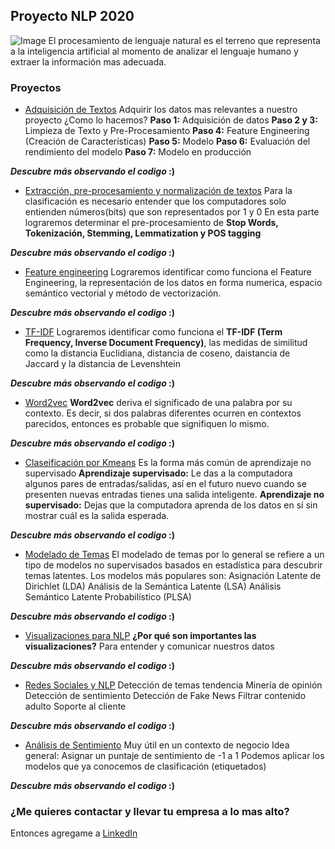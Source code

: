 ## Proyecto NLP 2020

![Image](https://miro.medium.com/max/1020/1*JsiSznSV71f0gR-lr4QFMw.png)
El procesamiento de lenguaje natural es el terreno que representa a la inteligencia artificial al momento de analizar el lenguaje humano y extraer la información mas adecuada.


### Proyectos

- [Adquisición de Textos](http://localhost:8888/notebooks/Taller_2.ipynb)
Adquirir los datos mas relevantes a nuestro proyecto ¿Como lo hacemos? 
**Paso 1:** Adquisición de datos
**Paso 2 y 3:** Limpieza de Texto y Pre-Procesamiento
**Paso 4:** Feature Engineering (Creación de Características)
**Paso 5:** Modelo
**Paso 6:** Evaluación del rendimiento del modelo
**Paso 7:** Modelo en producción

**_Descubre más observando el codigo_ :)**


- [Extracción, pre-procesamiento y normalización de textos](http://localhost:8888/notebooks/Taller3.ipynb)
Para la clasificación es necesario entender que los computadores solo entienden números(bits) que son representados por 1 y 0
En esta parte lograremos determinar el pre-procesamiento de **Stop Words, Tokenización, Stemming, Lemmatization y POS tagging**

**_Descubre más observando el codigo_ :)**


- [Feature engineering](http://localhost:8888/notebooks/Taller4.ipynb)
Lograremos identificar como funciona el Feature Engineering, la representación de los datos en forma numerica, espacio semántico vectorial y método de vectorización.

**_Descubre más observando el codigo_ :)**


- [TF-IDF](http://localhost:8888/notebooks/Taller5.ipynb)
Lograremos identificar como funciona el **TF-IDF (Term Frequency, Inverse Document Frequency)**, las medidas de similitud como la distancia Euclidiana, distancia de coseno, daistancia de Jaccard y la distancia de Levenshtein 

**_Descubre más observando el codigo_ :)**


- [Word2vec](http://localhost:8888/notebooks/Taller6.ipynb)
**Word2vec** deriva el significado de una palabra por su contexto. Es decir, si dos palabras diferentes ocurren en contextos parecidos, entonces es probable que signifiquen lo mismo.

**_Descubre más observando el codigo_ :)**


- [Claseificación por Kmeans](http://localhost:8888/notebooks/Taller7.ipynb)
Es la forma más común de aprendizaje no supervisado
**Aprendizaje supervisado:** Le das a la computadora algunos pares de entradas/salidas, así en el futuro nuevo cuando se presenten nuevas entradas tienes una salida inteligente.
**Aprendizaje no supervisado:** Dejas que la computadora aprenda de los datos en sí sin mostrar cuál es la salida esperada.

**_Descubre más observando el codigo_ :)**


- [Modelado de Temas](http://localhost:8888/notebooks/Taller8.ipynb)
El modelado de temas por lo general se refiere a un tipo de modelos no supervisados basados en estadística para descubrir temas latentes.
Los modelos más populares son:
Asignación Latente de Dirichlet (LDA)
Análisis de la Semántica Latente (LSA)
Análisis Semántico Latente Probabilístico (PLSA)

**_Descubre más observando el codigo_ :)**


- [Visualizaciones para NLP](http://localhost:8888/notebooks/Taller9.ipynb)
**¿Por qué son importantes las visualizaciones?**
Para entender y comunicar nuestros datos

**_Descubre más observando el codigo_ :)**


- [Redes Sociales y NLP](http://localhost:8888/notebooks/Taller10.ipynb)
Detección de temas tendencia
Minería de opinión
Detección de sentimiento
Detección de Fake News
Filtrar contenido adulto
Soporte al cliente

**_Descubre más observando el codigo_ :)**


- [Análisis de Sentimiento](http://localhost:8888/notebooks/Taller11.ipynb)
Muy útil en un contexto de negocio
Idea general: Asignar un puntaje de sentimiento de -1 a 1
Podemos aplicar los modelos que ya conocemos de clasificación (etiquetados)

**_Descubre más observando el codigo_ :)**


### ¿Me quieres contactar y llevar tu empresa a lo mas alto?

Entonces agregame a [LinkedIn](https://www.linkedin.com/in/fabi%C3%A1n-camilo-cabrera-carvajal-802039157/)
